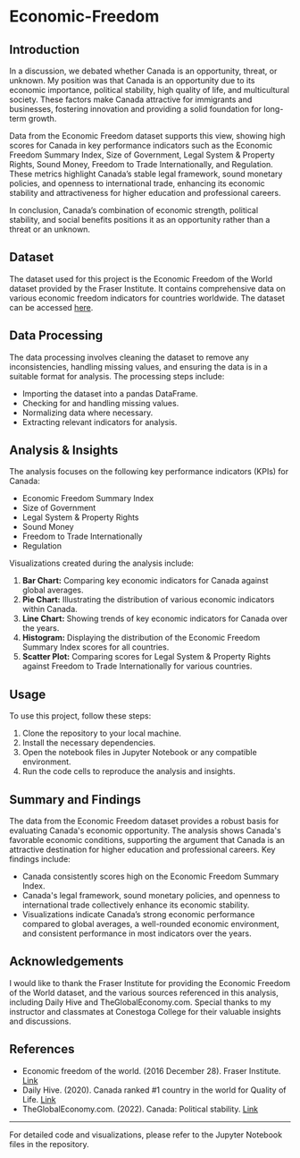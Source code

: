 # Economic-Freedom

## Introduction
In a discussion, we debated whether Canada is an opportunity, threat, or unknown. My position was that Canada is an opportunity due to its economic importance, political stability, high quality of life, and multicultural society. These factors make Canada attractive for immigrants and businesses, fostering innovation and providing a solid foundation for long-term growth.

Data from the Economic Freedom dataset supports this view, showing high scores for Canada in key performance indicators such as the Economic Freedom Summary Index, Size of Government, Legal System & Property Rights, Sound Money, Freedom to Trade Internationally, and Regulation. These metrics highlight Canada’s stable legal framework, sound monetary policies, and openness to international trade, enhancing its economic stability and attractiveness for higher education and professional careers.

In conclusion, Canada’s combination of economic strength, political stability, and social benefits positions it as an opportunity rather than a threat or an unknown.

## Dataset
The dataset used for this project is the Economic Freedom of the World dataset provided by the Fraser Institute. It contains comprehensive data on various economic freedom indicators for countries worldwide. The dataset can be accessed [here](https://www.fraserinstitute.org/economic-freedom/dataset?geozone=world&min-year=2011&max-year=2021&filter=1&date-type=range&page=dataset&sort-field=summary_index&sort-reversed=1).

## Data Processing
The data processing involves cleaning the dataset to remove any inconsistencies, handling missing values, and ensuring the data is in a suitable format for analysis. The processing steps include:
- Importing the dataset into a pandas DataFrame.
- Checking for and handling missing values.
- Normalizing data where necessary.
- Extracting relevant indicators for analysis.

## Analysis & Insights
The analysis focuses on the following key performance indicators (KPIs) for Canada:
- Economic Freedom Summary Index
- Size of Government
- Legal System & Property Rights
- Sound Money
- Freedom to Trade Internationally
- Regulation

Visualizations created during the analysis include:
1. **Bar Chart:** Comparing key economic indicators for Canada against global averages.
2. **Pie Chart:** Illustrating the distribution of various economic indicators within Canada.
3. **Line Chart:** Showing trends of key economic indicators for Canada over the years.
4. **Histogram:** Displaying the distribution of the Economic Freedom Summary Index scores for all countries.
5. **Scatter Plot:** Comparing scores for Legal System & Property Rights against Freedom to Trade Internationally for various countries.

## Usage
To use this project, follow these steps:
1. Clone the repository to your local machine.
2. Install the necessary dependencies.
3. Open the notebook files in Jupyter Notebook or any compatible environment.
4. Run the code cells to reproduce the analysis and insights.

## Summary and Findings
The data from the Economic Freedom dataset provides a robust basis for evaluating Canada's economic opportunity. The analysis shows Canada's favorable economic conditions, supporting the argument that Canada is an attractive destination for higher education and professional careers. Key findings include:
- Canada consistently scores high on the Economic Freedom Summary Index.
- Canada's legal framework, sound monetary policies, and openness to international trade collectively enhance its economic stability.
- Visualizations indicate Canada’s strong economic performance compared to global averages, a well-rounded economic environment, and consistent performance in most indicators over the years.

## Acknowledgements
I would like to thank the Fraser Institute for providing the Economic Freedom of the World dataset, and the various sources referenced in this analysis, including Daily Hive and TheGlobalEconomy.com. Special thanks to my instructor and classmates at Conestoga College for their valuable insights and discussions.

## References
- Economic freedom of the world. (2016 December 28). Fraser Institute. [Link](https://www.fraserinstitute.org/economic-freedom/dataset?geozone=world&min-year=2011&max-year=2021&filter=1&date-type=range&page=dataset&sort-field=summary_index&sort-reversed=1)
- Daily Hive. (2020). Canada ranked #1 country in the world for Quality of Life. [Link](https://dailyhive.com/vancouver/canada-quality-life-number-one)
- TheGlobalEconomy.com. (2022). Canada: Political stability. [Link](https://www.theglobaleconomy.com/Canada/wb_political_stability/)

---

For detailed code and visualizations, please refer to the Jupyter Notebook files in the repository.

